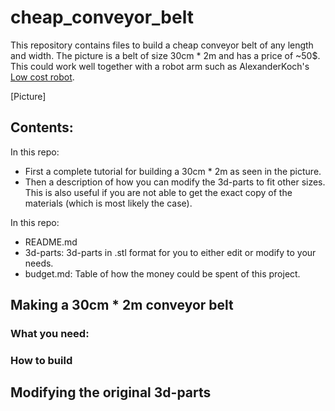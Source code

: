 # cheap_conveyor_belt

This repository contains files to build a cheap conveyor belt of any length and width. The picture is a belt of size 30cm * 2m and has a price of ~50$. This could work well together with a robot arm such as AlexanderKoch's [Low cost robot](https://github.com/AlexanderKoch-Koch/low_cost_robot).

[Picture]

## Contents:
In this repo:
- First a complete tutorial for building a 30cm * 2m as seen in the picture.
- Then a description of how you can modify the 3d-parts to fit other sizes. This is also useful if you are not able to get the exact copy of the materials (which is most likely the case).

In this repo:
- README.md
- 3d-parts: 3d-parts in .stl format for you to either edit or modify to your needs.
- budget.md: Table of how the money could be spent of this project.

## Making a 30cm * 2m conveyor belt
### What you need:


### How to build

## Modifying the original 3d-parts